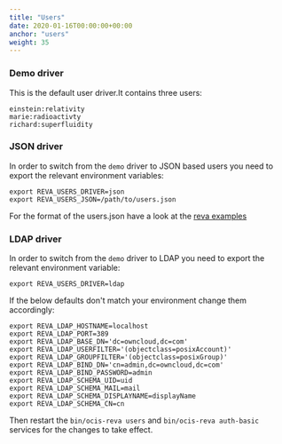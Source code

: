 ```yaml
---
title: "Users"
date: 2020-01-16T00:00:00+00:00
anchor: "users"
weight: 35
---
```


### Demo driver

This is the default user driver.It contains three users:
```
einstein:relativity
marie:radioactivty
richard:superfluidity
```

### JSON driver

In order to switch from the `demo` driver to JSON based users you need to export the relevant environment variables:
```
export REVA_USERS_DRIVER=json
export REVA_USERS_JSON=/path/to/users.json
```

For the format of the users.json have a look at the [reva examples](https://github.com/cs3org/reva/blob/master/examples/separate/users.demo.json)

### LDAP driver

In order to switch from the `demo` driver to LDAP you need to export the relevant environment variable:
```
export REVA_USERS_DRIVER=ldap
```

If the below defaults don't match your environment change them accordingly:
```
export REVA_LDAP_HOSTNAME=localhost
export REVA_LDAP_PORT=389
export REVA_LDAP_BASE_DN='dc=owncloud,dc=com'
export REVA_LDAP_USERFILTER='(objectclass=posixAccount)'
export REVA_LDAP_GROUPFILTER='(objectclass=posixGroup)'
export REVA_LDAP_BIND_DN='cn=admin,dc=owncloud,dc=com'
export REVA_LDAP_BIND_PASSWORD=admin
export REVA_LDAP_SCHEMA_UID=uid
export REVA_LDAP_SCHEMA_MAIL=mail
export REVA_LDAP_SCHEMA_DISPLAYNAME=displayName
export REVA_LDAP_SCHEMA_CN=cn
```

Then restart the `bin/ocis-reva users` and `bin/ocis-reva auth-basic` services for the changes to take effect.